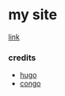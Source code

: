 # my site

[link](https://gsxnc.sdf.org)

### credits
- [hugo](https://github.com/gohugoio/hugo)
- [congo](https://github.com/jpanther/congo)
